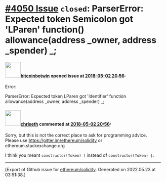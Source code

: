 # [\#4050 Issue](https://github.com/ethereum/solidity/issues/4050) `closed`: ParserError: Expected token Semicolon got 'LParen' function() allowance(address _owner, address _spender) _;

#### <img src="https://avatars.githubusercontent.com/u/34948637?v=4" width="50">[bitcoinbotwin](https://github.com/bitcoinbotwin) opened issue at [2018-05-02 20:56](https://github.com/ethereum/solidity/issues/4050):



Error:

ParserError: Expected token LParen got 'Identifier'
    function allowance(address _owner, address _spender) _;


#### <img src="https://avatars.githubusercontent.com/u/9073706?v=4" width="50">[chriseth](https://github.com/chriseth) commented at [2018-05-02 20:56](https://github.com/ethereum/solidity/issues/4050#issuecomment-386119099):

Sorry, but this is not the correct place to ask for programming advice. Please use https://gitter.im/ethereum/solidity or ethereum.stackexchange.org

I think you meant `constructor(Token) (` instead of `constructor(Token) {`.


-------------------------------------------------------------------------------



[Export of Github issue for [ethereum/solidity](https://github.com/ethereum/solidity). Generated on 2022.05.23 at 03:51:38.]
